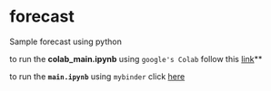 # forecast
Sample forecast using python

to run the **colab_main.ipynb** using `google's Colab` follow this [link](https://drive.google.com/open?id=1WVj8AR6p4HT_bjGCmC8g6FFAWYQbkC14)**


to run the **`main.ipynb`** using `mybinder` click [here](https://mybinder.org/v2/gh/feapri/colab_forecast/master)
